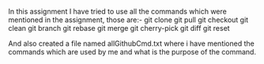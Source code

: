 In this assignment I have tried to use all the commands which were mentioned in the assignment, those are:-
git clone
git pull
git checkout
git clean
git branch
git rebase
git merge
git cherry-pick
git diff
git reset

And also created a file named allGithubCmd.txt where i have mentioned the commands which are used by me and what is the purpose of the command.
